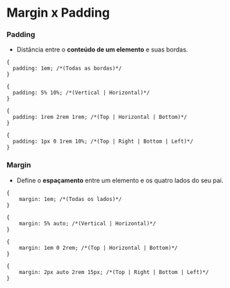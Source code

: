 # Margin x Padding

### Padding

- Distância entre o **conteúdo de um elemento** e suas bordas.
````
{
  padding: 1em; /*(Todas as bordas)*/  
}

{
  padding: 5% 10%; /*(Vertical | Horizontal)*/
}

{
  padding: 1rem 2rem 1rem; /*(Top | Horizontal | Bottom)*/
}

{
  padding: 1px 0 1rem 10%; /*(Top | Right | Bottom | Left)*/
}
````

### Margin

- Define o **espaçamento** entre um elemento e os quatro lados do seu pai.

````
{
    margin: 1em; /*(Todas os lados)*/
}

{
    margin: 5% auto; /*(Vertical | Horizontal)*/
}

{
    margin: 1em 0 2rem; /*(Top | Horizontal | Bottom)*/
}

{
    margin: 2px auto 2rem 15px; /*(Top | Right | Bottom | Left)*/
}

````
